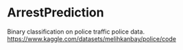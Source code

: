 # ArrestPrediction
Binary classification on police traffic police data. https://www.kaggle.com/datasets/melihkanbay/police/code
